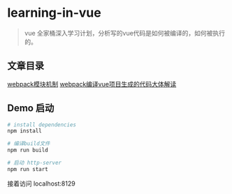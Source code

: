 # learning-in-vue

> vue 全家桶深入学习计划，分析写的vue代码是如何被编译的，如何被执行的。

## 文章目录

[webpack模块机制](./docs/webpack模块机制.md)
[webpack编译vue项目生成的代码大体解读](./docs/webpack编译vue项目生成的代码.md)

## Demo 启动

```bash
# install dependencies
npm install

# 编译build文件
npm run build

# 启动 http-server
npm run start
```

接着访问 localhost:8129
